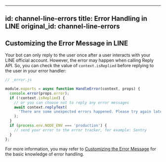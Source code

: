 
---
id: channel-line-errors
title: Error Handling in LINE
original_id: channel-line-errors
---

## Customizing the Error Message in LINE

Your bot can only reply to the user once after a user interacts with your LINE official account. However, the error may happen when calling Reply API. So, you can check the value of `context.isReplied` before replying to the user in your error handler:

```js
// _error.js

module.exports = async function HandleError(context, props) {
  console.error(props.error);
  if (!context.isReplied) {
    // or you can choose not to reply any error messages
    await context.replyText(
      'There are some unexpected errors happened. Please try again later, sorry for the inconvenience.'
    );
  }
  if (process.env.NODE_ENV === 'production') {
    // send your error to the error tracker, for example: Sentry
  }
};
```

For more information, you may refer to [Customizing the Error Message](the-basics-errors.md) for the basic knowledge of error handling.